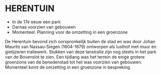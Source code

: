# HERENTUIN

* In de 17e eeuw een park
* Darnaa voorzien van gebouwen 
* Momenteel: Planning voor de omzetting in een groenzone

De Herentuin bevond zich oorspronkelijk buiten de stad en was door Johan Maurits van Nassau-Siegen (1604-1679) ontworpen als lusthof met muur en gietijzeren traliewerk. Stukken van deze lanstralie zijn nog steets in het park van de Bovenslot  te zien. Een tijdlang was het terrein de enige grotere groenzone van de benedenstad tot het was voorzien van gebouwen. Momenteel komt de omzetting in een groenzone in bespreking. 

